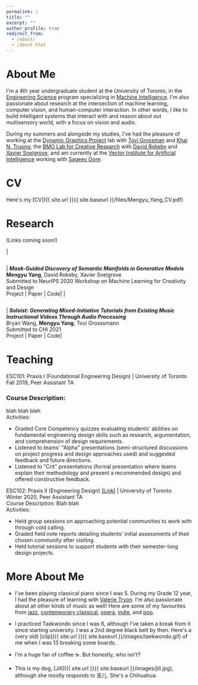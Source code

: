 ```yaml
---
permalink: /
title: ""
excerpt: ""
author_profile: true
redirect_from: 
  - /about/
  - /about.html
---
```


About Me
======
I'm a 4th year undergraduate student at the University of Toronto, in the [Engineering Science](https://engsci.utoronto.ca/explore_our_program/about_engsci/) program specializing in [Machine Intelligence](https://engsci.utoronto.ca/explore_our_program/majors/machine-intelligence/). I'm also passionate about research at the intersection of machine learning, computer vision, and human-computer interaction. In other words, I like to build intelligent systems that interact with and reason about out multisensory world, with a focus on vision and audio. 

During my summers and alongside my studies, I've had the pleasure of working at the [Dynamic Graphics Project](https://www.dgp.toronto.edu/) lab with [Tovi Grossman](https://www.tovigrossman.com/) and [Khai N. Truong](http://www.cs.toronto.edu/~khai/), the [BMO Lab for Creative Research](https://bmolab.artsci.utoronto.ca/) with [David Rokeby](https://www.cdtps.utoronto.ca/people/directories/all-faculty/david-rokeby) and [Xavier Snelgrove](https://wxs.ca/), and am currently at the [Vector Institute for Artificial Intelligence](https://vectorinstitute.ai/) working with [Sageev Oore](https://www.cs.smu.ca/~sageev/).  

CV 
======
Here's my [CV]({{ site.url }}{{ site.baseurl }}/files/Mengyu_Yang_CV.pdf)

Research 
======
(Links coming soon!)

| <figure style="width: 230px"> <img src="{{ site.url }}{{ site.baseurl }}/images/valley.gif" alt=""> </figure> | ***Mask-Guided Discovery of Semantic Manifolds in Generative Models***<br/>**Mengyu Yang**, David Rokeby, Xavier Snelgrove<br/>Submitted to NeurIPS 2020 Workshop on Machine Learning for Creativity and Design<br/>Project \| Paper \| Code|
| <figure style="width: 230px"> <img src="{{ site.url }}{{ site.baseurl }}/images/guitar.png" alt=""> </figure> | ***Soloist: Generating Mixed-Initiative Tutorials from Existing Music Instructional Videos Through Audio Processing***<br/>Bryan Wang, **Mengyu Yang**, Tovi Grosssmann<br/>Submitted to CHI 2021<br/>Project \| Paper \| Code|


Teaching 
======
ESC101: Praxis I (Foundational Engineering Design) | University of Toronto   
Fall 2019, Peer Assistant TA  
### Course Description:   
blah blah blah   
Activities:  
* Graded Core Competency quizzes evaluating students' abilities on fundamental engineering design skills such as research, argumentation, and comprehension of design requirements. 
* Listened to teams' "Alpha" presentations (semi-structured discussions on project progress and design approaches used) and suggested feedback and future directions.
* Listened to "Crit" presentations (formal presentation where teams explain their methodology and present a recommended design) and offered constructive feedback.

ESC102: Praxis II (Engineering Design) [(Link)](https://engsci.utoronto.ca/explore_our_program/esc102showcase/) | University of Toronto     
Winter 2020, Peer Assistant TA  
Course Description: Blah blah  
Activities:
* Held group sessions on approaching potential communities to work with through cold calling. 
* Graded field note reports detailing students' initial assessments of their chosen community after visiting.  
* Held tutorial sessions to support students with their semester-long design projects.  

More About Me 
======
* I've been playing classical piano since I was 5. During my Grade 12 year, I had the pleasure of learning with [Valerie Tryon](https://en.wikipedia.org/wiki/Valerie_Tryon). I'm also passionate about all other kinds of music as well! Here are some of my favourites from [jazz](https://www.youtube.com/watch?v=XaAiNL-YJIs), [contemporary classical](https://www.youtube.com/watch?v=lzI3QFz01Ds), [opera](https://www.youtube.com/watch?v=YjMwDbFng_g), [indie](https://www.youtube.com/watch?v=8MNEEGgFsKw), and [pop](https://www.youtube.com/watch?v=8BvRgwUisSg).  
* I practiced Taekwondo since I was 6, although I've taken a break from it since starting university. I was a 2nd degree black belt by then. Here's a (very old) [clip]({{ site.url }}{{ site.baseurl }}/images/taekwondo.gif) of me when I was 13 breaking some boards. 

* I'm a huge fan of coffee ☕. But honestly, who isn't? 

* This is my dog, [Jill]({{ site.url }}{{ site.baseurl }}/images/jill.jpg), although she mostly responds to 吉儿. She's a Chihuahua.  
